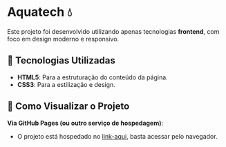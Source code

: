 # Aquatech 💧

Este projeto foi desenvolvido utilizando apenas tecnologias **frontend**, com foco em design moderno e responsivo.

## 🚀 Tecnologias Utilizadas

- **HTML5**: Para a estruturação do conteúdo da página.
- **CSS3**: Para a estilização e design.


## 📑 Como Visualizar o Projeto
 **Via GitHub Pages (ou outro serviço de hospedagem)**:
- O projeto está hospedado no [link-aqui](#), basta acessar pelo navegador.
   
